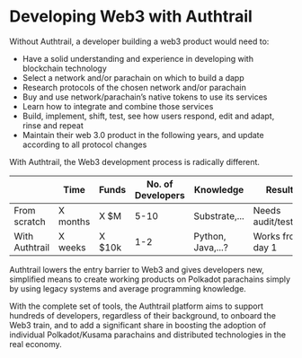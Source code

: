 # Developing Web3 with Authtrail

Without Authtrail, a developer building a web3 product would need to:
* Have a solid understanding and experience in developing with blockchain technology
* Select a network and/or parachain on which to build a dapp
* Research protocols of the chosen network and/or parachain
* Buy and use network/parachain’s native tokens to use its services
* Learn how to integrate and combine those services
* Build, implement, shift, test, see how users respond, edit and adapt, rinse and repeat
* Maintain their web 3.0 product in the following years, and update according to all protocol changes

With Authtrail, the Web3 development process is radically different.

|     | Time | Funds | No. of Developers | Knowledge | Result
| -------- | -------- | -------- | -------- | -------- | -------- |
| From scratch | X months | X $M | 5-10 | Substrate,... | Needs audit/testing |
| With Authtrail | X weeks | X $10k | 1-2 | Python, Java,...? | Works from day 1 |

Authtrail lowers the entry barrier to Web3 and gives developers new, simplified means to create working products on Polkadot parachains simply by using legacy systems and average programming knowledge.

With the complete set of tools, the Authtrail platform aims to support hundreds of developers, regardless of their background, to onboard the Web3 train, and to add a significant share in boosting the adoption of individual Polkadot/Kusama parachains and distributed technologies in the real economy.
